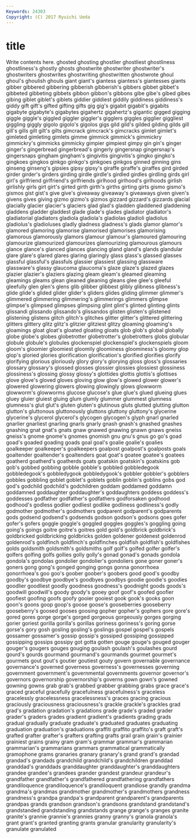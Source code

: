 ```yaml
---
Keywords: 24303 
Copyright: (C) 2017 Ryuichi Ueda
---
```


# title

Write contents here.
 ghosted ghosting ghostlier ghostliest ghostliness ghostliness's
ghostly ghosts ghostwrite ghostwriter ghostwriter's ghostwriters ghostwrites ghostwriting ghostwritten ghostwrote
ghoul ghoul's ghoulish ghouls giant giant's giantess giantess's giantesses giants
gibber gibbered gibbering gibberish gibberish's gibbers gibbet gibbet's gibbeted gibbeting
gibbets gibbon gibbon's gibbons gibe gibe's gibed gibes gibing giblet
giblet's giblets giddier giddiest giddily giddiness giddiness's giddy gift gift's
gifted gifting gifts gig gig's gigabit gigabit's gigabits gigabyte gigabyte's
gigabytes gigahertz gigahertz's gigantic gigged gigging giggle giggle's giggled giggler
giggler's gigglers giggles gigglier giggliest giggling giggly gigolo gigolo's gigolos
gigs gild gild's gilded gilding gilds gill gill's gills gilt
gilt's gilts gimcrack gimcrack's gimcracks gimlet gimlet's gimleted gimleting gimlets
gimme gimmick gimmick's gimmickry gimmickry's gimmicks gimmicky gimpier gimpiest gimpy
gin gin's ginger ginger's gingerbread gingerbread's gingerly gingersnap gingersnap's gingersnaps
gingham gingham's gingivitis gingivitis's gingko gingko's gingkoes gingkos ginkgo ginkgo's
ginkgoes ginkgos ginned ginning gins ginseng ginseng's gipsies gipsy gipsy's
giraffe giraffe's giraffes gird girded girder girder's girders girding girdle
girdle's girdled girdles girdling girds girl girl's girlfriend girlfriend's girlfriends
girlhood girlhood's girlhoods girlish girlishly girls girt girt's girted girth
girth's girths girting girts gismo gismo's gismos gist gist's give
give's giveaway giveaway's giveaways given given's givens gives giving gizmo
gizmo's gizmos gizzard gizzard's gizzards glacial glacially glacier glacier's glaciers
glad glad's gladden gladdened gladdening gladdens gladder gladdest glade glade's
glades gladiator gladiator's gladiatorial gladiators gladiola gladiola's gladiolas gladioli gladiolus
gladiolus's gladioluses gladly gladness gladness's glads glamor glamor's glamored glamoring
glamorise glamorised glamorises glamorising glamorous glamorously glamors glamour glamour's glamoured
glamouring glamourize glamourized glamourizes glamourizing glamourous glamours glance glance's glanced
glances glancing gland gland's glands glandular glare glare's glared glares
glaring glaringly glass glass's glassed glasses glassful glassful's glassfuls glassier
glassiest glassing glassware glassware's glassy glaucoma glaucoma's glaze glaze's glazed
glazes glazier glazier's glaziers glazing gleam gleam's gleamed gleaming gleamings
gleams glean gleaned gleaning gleans glee glee's gleeful gleefully glen
glen's glens glib glibber glibbest glibly glibness glibness's glide glide's
glided glider glider's gliders glides gliding glimmer glimmer's glimmered glimmering
glimmering's glimmerings glimmers glimpse glimpse's glimpsed glimpses glimpsing glint glint's
glinted glinting glints glissandi glissando glissando's glissandos glisten glisten's glistened
glistening glistens glitch glitch's glitches glitter glitter's glittered glittering glitters
glittery glitz glitz's glitzier glitziest glitzy gloaming gloaming's gloamings gloat
gloat's gloated gloating gloats glob glob's global globally globe globe's
globes globetrotter globetrotter's globetrotters globs globular globule globule's globules glockenspiel
glockenspiel's glockenspiels gloom gloom's gloomier gloomiest gloomily gloominess gloominess's gloomy
glop glop's gloried glories glorification glorification's glorified glorifies glorify glorifying
glorious gloriously glory glory's glorying gloss gloss's glossaries glossary glossary's
glossed glosses glossier glossies glossiest glossiness glossiness's glossing glossy glossy's
glottides glottis glottis's glottises glove glove's gloved gloves gloving glow
glow's glowed glower glower's glowered glowering glowers glowing glowingly glows
glowworm glowworm's glowworms glucose glucose's glue glue's glued glueing glues
gluey gluier gluiest gluing glum glumly glummer glummest glumness glumness's
glut glut's gluten gluten's glutinous gluts glutted glutting glutton glutton's
gluttonous gluttonously gluttons gluttony gluttony's glycerine glycerine's glycerol glycerol's glycogen
glycogen's glyph gnarl gnarled gnarlier gnarliest gnarling gnarls gnarly gnash
gnash's gnashed gnashes gnashing gnat gnat's gnats gnaw gnawed gnawing
gnawn gnaws gneiss gneiss's gnome gnome's gnomes gnomish gnu gnu's
gnus go go's goad goad's goaded goading goads goal goal's
goalie goalie's goalies goalkeeper goalkeeper's goalkeepers goalpost goalpost's goalposts goals
goaltender goaltender's goaltenders goat goat's goatee goatee's goatees goatherd goatherd's
goatherds goats goatskin goatskin's goatskins gob gob's gobbed gobbing gobble
gobble's gobbled gobbledegook gobbledegook's gobbledygook gobbledygook's gobbler gobbler's gobblers gobbles
gobbling goblet goblet's goblets goblin goblin's goblins gobs god god's
godchild godchild's godchildren goddam goddamed goddamn goddamned goddaughter goddaughter's goddaughters
goddess goddess's goddesses godfather godfather's godfathers godforsaken godhood godhood's godless
godlier godliest godlike godliness godliness's godly godmother godmother's godmothers godparent
godparent's godparents gods godsend godsend's godsends godson godson's godsons goes
gofer gofer's gofers goggle goggle's goggled goggles goggles's goggling going
going's goings goitre goitre's goitres gold gold's goldbrick goldbrick's goldbricked
goldbricking goldbricks golden goldener goldenest goldenrod goldenrod's goldfinch goldfinch's goldfinches
goldfish goldfish's goldfishes golds goldsmith goldsmith's goldsmiths golf golf's golfed
golfer golfer's golfers golfing golfs gollies golly golly's gonad gonad's
gonads gondola gondola's gondolas gondolier gondolier's gondoliers gone goner goner's
goners gong gong's gonged gonging gongs gonna gonorrhoea gonorrhoea's goo
goo's goober goober's goobers good good's goodby goodby's goodbye goodbye's
goodbyes goodbys goodie goodie's goodies goodlier goodliest goodly goodness goodness's
goodnight goods goods's goodwill goodwill's goody goody's gooey goof goof's
goofed goofier goofiest goofing goofs goofy gooier gooiest gook gook's
gooks goon goon's goons goop goop's goose goose's gooseberries gooseberry
gooseberry's goosed gooses goosing gopher gopher's gophers gore gore's gored
gores gorge gorge's gorged gorgeous gorgeously gorges gorging gorier goriest
gorilla gorilla's gorillas goriness goriness's goring gorse gorse's gory gosh
gosling gosling's goslings gospel gospel's gospels gossamer gossamer's gossip gossip's
gossiped gossiping gossipped gossipping gossips gossipy got gotta gotten gouge
gouge's gouged gouger gouger's gougers gouges gouging goulash goulash's goulashes
gourd gourd's gourds gourmand gourmand's gourmands gourmet gourmet's gourmets gout
gout's goutier goutiest gouty govern governable governance governance's governed governess
governess's governesses governing government government's governmental governments governor governor's governors
governorship governorship's governs gown gown's gowned gowning gowns grab grab's
grabbed grabber grabbing grabs grace grace's graced graceful gracefully gracefulness
gracefulness's graceless gracelessly gracelessness gracelessness's graces gracing gracious graciously graciousness
graciousness's grackle grackle's grackles grad grad's gradation gradation's gradations grade
grade's graded grader grader's graders grades gradient gradient's gradients grading
grads gradual gradually graduate graduate's graduated graduates graduating graduation graduation's
graduations graffiti graffito graffito's graft graft's grafted grafter grafter's grafters
grafting grafts grail grain grain's grainier grainiest grains grainy gram
gram's grammar grammar's grammarian grammarian's grammarians grammars grammatical grammatically gramophone
grams granaries granary granary's grand grand's grandad grandad's grandads grandchild
grandchild's grandchildren granddad granddad's granddads granddaughter granddaughter's granddaughters grandee grandee's
grandees grander grandest grandeur grandeur's grandfather grandfather's grandfathered grandfathering grandfathers
grandiloquence grandiloquence's grandiloquent grandiose grandly grandma grandma's grandmas grandmother grandmother's
grandmothers grandness grandness's grandpa grandpa's grandparent grandparent's grandparents grandpas grands
grandson grandson's grandsons grandstand grandstand's grandstanded grandstanding grandstands grange grange's
granges granite granite's grannie grannie's grannies granny granny's granola granola's
grant grant's granted granting grants granular granularity granularity's granulate granulated
